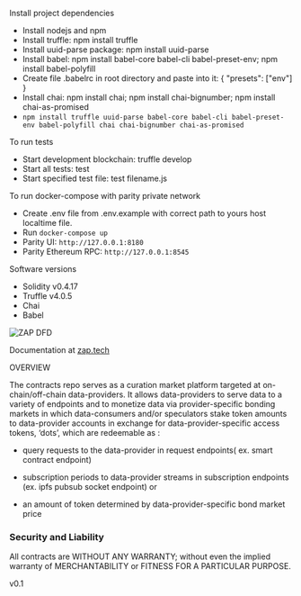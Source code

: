 Install project dependencies
 - Install nodejs and npm
 - Install truffle: npm install truffle
 - Install uuid-parse package: npm install uuid-parse
 - Install babel: npm install babel-core babel-cli babel-preset-env; npm install babel-polyfill
 - Create file .babelrc in root directory and paste into it: { "presets": ["env"] }
 - Install chai: npm install chai; npm install chai-bignumber; npm install chai-as-promised
 - `npm install truffle uuid-parse babel-core babel-cli babel-preset-env babel-polyfill chai chai-bignumber chai-as-promised`

To run tests
 - Start development blockchain: truffle develop
 - Start all tests: test
 - Start specified test file: test filename.js

To run docker-compose with parity private network
- Create .env file from .env.example with correct path to yours host localtime file.
- Run `docker-compose up`
- Parity UI: `http://127.0.0.1:8180`
- Parity Ethereum RPC: `http://127.0.0.1:8545`

Software versions
 - Solidity v0.4.17
 - Truffle v4.0.5
 - Chai
 - Babel

![ZAP DFD](https://github.com/zapproject/FeedArbitration/blob/master/dataflow.png)

Documentation at
[zap.tech](http://zap.tech)


OVERVIEW

  The contracts repo serves as a curation market platform targeted at on-chain/off-chain data-providers. It allows data-providers to serve data to a variety of endpoints and to monetize data via provider-specific bonding markets in which data-consumers and/or speculators stake token amounts to data-provider accounts in exchange for data-provider-specific access tokens, ‘dots’, which are redeemable as :

 - query requests to the data-provider in request endpoints( ex. smart contract endpoint)

 - subscription periods to data-provider streams in subscription endpoints (ex. ipfs pubsub socket endpoint) or

 - an amount of token determined by data-provider-specific bond market price

### Security and Liability

All contracts are WITHOUT ANY WARRANTY; without even the implied warranty of MERCHANTABILITY or FITNESS FOR A PARTICULAR PURPOSE.

v0.1
